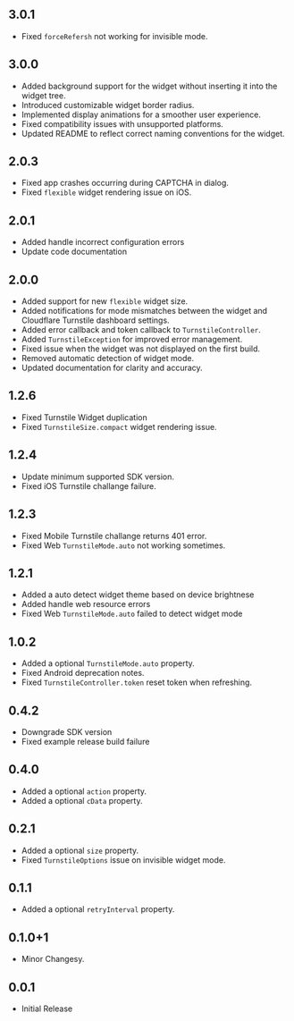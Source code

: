 ## 3.0.1

* Fixed `forceRefersh` not working for invisible mode.

## 3.0.0

* Added background support for the widget without inserting it into the widget tree.
* Introduced customizable widget border radius.
* Implemented display animations for a smoother user experience.
* Fixed compatibility issues with unsupported platforms.
* Updated README to reflect correct naming conventions for the widget.


## 2.0.3

* Fixed app crashes occurring during CAPTCHA in dialog.
* Fixed `flexible` widget rendering issue on iOS.

## 2.0.1

* Added handle incorrect configuration errors
* Update code documentation

## 2.0.0

* Added support for new `flexible` widget size.
* Added notifications for mode mismatches between the widget and Cloudflare Turnstile dashboard settings.
* Added error callback and token callback to `TurnstileController`.
* Added `TurnstileException` for improved error management.
* Fixed issue when the widget was not displayed on the first build.
* Removed automatic detection of widget mode.
* Updated documentation for clarity and accuracy.

## 1.2.6

* Fixed Turnstile Widget duplication
* Fixed `TurnstileSize.compact` widget rendering issue.

## 1.2.4

* Update minimum supported SDK version.
* Fixed iOS Turnstile challange failure.

## 1.2.3

* Fixed Mobile Turnstile challange returns 401 error.
* Fixed Web `TurnstileMode.auto` not working sometimes.

## 1.2.1

* Added a auto detect widget theme based on device brightnese
* Added handle web resource errors
* Fixed Web `TurnstileMode.auto` failed to detect widget mode

## 1.0.2

* Added a optional `TurnstileMode.auto` property.
* Fixed Android deprecation notes.
* Fixed `TurnstileController.token` reset token when refreshing.

## 0.4.2

* Downgrade SDK version
* Fixed example release build failure

## 0.4.0

* Added a optional `action` property.
* Added a optional `cData` property.

## 0.2.1

* Added a optional `size` property.
* Fixed `TurnstileOptions` issue on invisible widget mode.

## 0.1.1

* Added a optional `retryInterval` property.

## 0.1.0+1

* Minor Changesy.

## 0.0.1

* Initial Release
